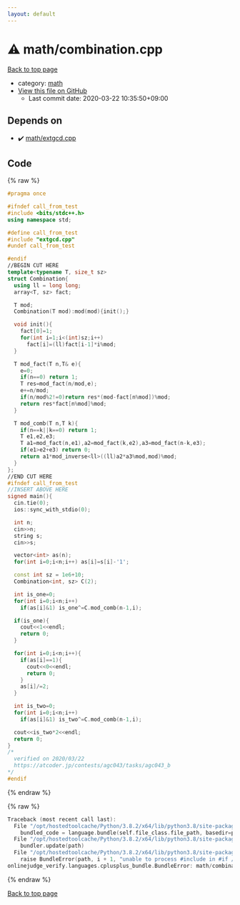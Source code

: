 ```yaml
---
layout: default
---
```


<!-- mathjax config similar to math.stackexchange -->
<script type="text/javascript" async
  src="https://cdnjs.cloudflare.com/ajax/libs/mathjax/2.7.5/MathJax.js?config=TeX-MML-AM_CHTML">
</script>
<script type="text/x-mathjax-config">
  MathJax.Hub.Config({
    TeX: { equationNumbers: { autoNumber: "AMS" }},
    tex2jax: {
      inlineMath: [ ['$','$'] ],
      processEscapes: true
    },
    "HTML-CSS": { matchFontHeight: false },
    displayAlign: "left",
    displayIndent: "2em"
  });
</script>

<script type="text/javascript" src="https://cdnjs.cloudflare.com/ajax/libs/jquery/3.4.1/jquery.min.js"></script>
<script src="https://cdn.jsdelivr.net/npm/jquery-balloon-js@1.1.2/jquery.balloon.min.js" integrity="sha256-ZEYs9VrgAeNuPvs15E39OsyOJaIkXEEt10fzxJ20+2I=" crossorigin="anonymous"></script>
<script type="text/javascript" src="../../assets/js/copy-button.js"></script>
<link rel="stylesheet" href="../../assets/css/copy-button.css" />


# :warning: math/combination.cpp

<a href="../../index.html">Back to top page</a>

* category: <a href="../../index.html#7e676e9e663beb40fd133f5ee24487c2">math</a>
* <a href="{{ site.github.repository_url }}/blob/master/math/combination.cpp">View this file on GitHub</a>
    - Last commit date: 2020-03-22 10:35:50+09:00




## Depends on

* :heavy_check_mark: <a href="extgcd.cpp.html">math/extgcd.cpp</a>


## Code

<a id="unbundled"></a>
{% raw %}
```cpp
#pragma once

#ifndef call_from_test
#include <bits/stdc++.h>
using namespace std;

#define call_from_test
#include "extgcd.cpp"
#undef call_from_test

#endif
//BEGIN CUT HERE
template<typename T, size_t sz>
struct Combination{
  using ll = long long;
  array<T, sz> fact;

  T mod;
  Combination(T mod):mod(mod){init();}

  void init(){
    fact[0]=1;
    for(int i=1;i<(int)sz;i++)
      fact[i]=(ll)fact[i-1]*i%mod;
  }

  T mod_fact(T n,T& e){
    e=0;
    if(n==0) return 1;
    T res=mod_fact(n/mod,e);
    e+=n/mod;
    if(n/mod%2!=0)return res*(mod-fact[n%mod])%mod;
    return res*fact[n%mod]%mod;
  }

  T mod_comb(T n,T k){
    if(n==k||k==0) return 1;
    T e1,e2,e3;
    T a1=mod_fact(n,e1),a2=mod_fact(k,e2),a3=mod_fact(n-k,e3);
    if(e1>e2+e3) return 0;
    return a1*mod_inverse<ll>((ll)a2*a3%mod,mod)%mod;
  }
};
//END CUT HERE
#ifndef call_from_test
//INSERT ABOVE HERE
signed main(){
  cin.tie(0);
  ios::sync_with_stdio(0);

  int n;
  cin>>n;
  string s;
  cin>>s;

  vector<int> as(n);
  for(int i=0;i<n;i++) as[i]=s[i]-'1';

  const int sz = 1e6+10;
  Combination<int, sz> C(2);

  int is_one=0;
  for(int i=0;i<n;i++)
    if(as[i]&1) is_one^=C.mod_comb(n-1,i);

  if(is_one){
    cout<<1<<endl;
    return 0;
  }

  for(int i=0;i<n;i++){
    if(as[i]==1){
      cout<<0<<endl;
      return 0;
    }
    as[i]/=2;
  }

  int is_two=0;
  for(int i=0;i<n;i++)
    if(as[i]&1) is_two^=C.mod_comb(n-1,i);

  cout<<is_two*2<<endl;
  return 0;
}
/*
  verified on 2020/03/22
  https://atcoder.jp/contests/agc043/tasks/agc043_b
*/
#endif

```
{% endraw %}

<a id="bundled"></a>
{% raw %}
```cpp
Traceback (most recent call last):
  File "/opt/hostedtoolcache/Python/3.8.2/x64/lib/python3.8/site-packages/onlinejudge_verify/docs.py", line 340, in write_contents
    bundled_code = language.bundle(self.file_class.file_path, basedir=pathlib.Path.cwd())
  File "/opt/hostedtoolcache/Python/3.8.2/x64/lib/python3.8/site-packages/onlinejudge_verify/languages/cplusplus.py", line 170, in bundle
    bundler.update(path)
  File "/opt/hostedtoolcache/Python/3.8.2/x64/lib/python3.8/site-packages/onlinejudge_verify/languages/cplusplus_bundle.py", line 281, in update
    raise BundleError(path, i + 1, "unable to process #include in #if / #ifdef / #ifndef other than include guards")
onlinejudge_verify.languages.cplusplus_bundle.BundleError: math/combination.cpp: line 8: unable to process #include in #if / #ifdef / #ifndef other than include guards

```
{% endraw %}

<a href="../../index.html">Back to top page</a>

